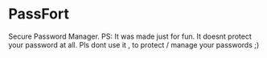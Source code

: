# PassFort
Secure Password Manager.
PS:
It was made just for fun. It doesnt protect your password at all. Pls dont use it , to protect / manage your passwords ;)
